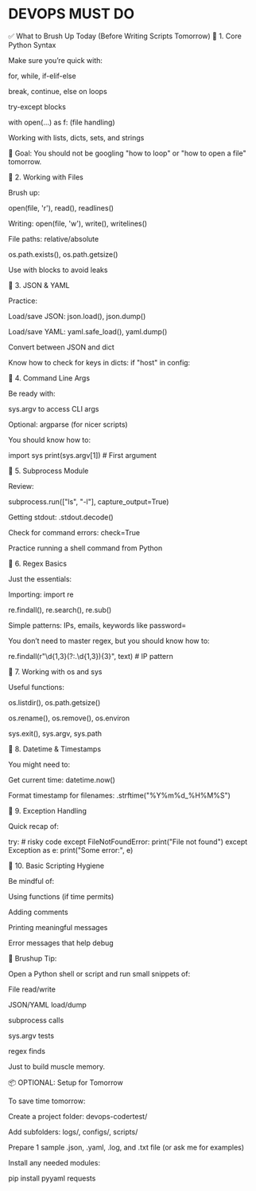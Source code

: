 # DEVOPS MUST DO
✅ What to Brush Up Today (Before Writing Scripts Tomorrow)
🔹 1. Core Python Syntax

Make sure you’re quick with:

for, while, if-elif-else

break, continue, else on loops

try-except blocks

with open(...) as f: (file handling)

Working with lists, dicts, sets, and strings

📌 Goal: You should not be googling "how to loop" or "how to open a file" tomorrow.

🔹 2. Working with Files

Brush up:

open(file, 'r'), read(), readlines()

Writing: open(file, 'w'), write(), writelines()

File paths: relative/absolute

os.path.exists(), os.path.getsize()

Use with blocks to avoid leaks

🔹 3. JSON & YAML

Practice:

Load/save JSON: json.load(), json.dump()

Load/save YAML: yaml.safe_load(), yaml.dump()

Convert between JSON and dict

Know how to check for keys in dicts: if "host" in config:

🔹 4. Command Line Args

Be ready with:

sys.argv to access CLI args

Optional: argparse (for nicer scripts)

You should know how to:

import sys
print(sys.argv[1])  # First argument

🔹 5. Subprocess Module

Review:

subprocess.run(["ls", "-l"], capture_output=True)

Getting stdout: .stdout.decode()

Check for command errors: check=True

Practice running a shell command from Python

🔹 6. Regex Basics

Just the essentials:

Importing: import re

re.findall(), re.search(), re.sub()

Simple patterns: IPs, emails, keywords like password=

You don’t need to master regex, but you should know how to:

re.findall(r"\d{1,3}(?:\.\d{1,3}){3}", text)  # IP pattern

🔹 7. Working with os and sys

Useful functions:

os.listdir(), os.path.getsize()

os.rename(), os.remove(), os.environ

sys.exit(), sys.argv, sys.path

🔹 8. Datetime & Timestamps

You might need to:

Get current time: datetime.now()

Format timestamp for filenames: .strftime("%Y%m%d_%H%M%S")

🔹 9. Exception Handling

Quick recap of:

try:
    # risky code
except FileNotFoundError:
    print("File not found")
except Exception as e:
    print("Some error:", e)

🔹 10. Basic Scripting Hygiene

Be mindful of:

Using functions (if time permits)

Adding comments

Printing meaningful messages

Error messages that help debug

🧠 Brushup Tip:

Open a Python shell or script and run small snippets of:

File read/write

JSON/YAML load/dump

subprocess calls

sys.argv tests

regex finds

Just to build muscle memory.

📦 OPTIONAL: Setup for Tomorrow

To save time tomorrow:

Create a project folder: devops-codertest/

Add subfolders: logs/, configs/, scripts/

Prepare 1 sample .json, .yaml, .log, and .txt file (or ask me for examples)

Install any needed modules:

pip install pyyaml requests
